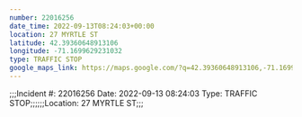 ```yaml
---
number: 22016256
date_time: 2022-09-13T08:24:03+00:00
location: 27 MYRTLE ST
latitude: 42.39360648913106
longitude: -71.1699629231032
type: TRAFFIC STOP
google_maps_link: https://maps.google.com/?q=42.39360648913106,-71.1699629231032
---
```


;;;Incident #: 22016256   Date: 2022-09-13 08:24:03    Type: TRAFFIC STOP;;;;;;Location: 27 MYRTLE ST;;;
